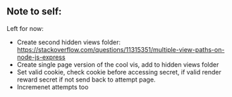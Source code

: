 ## Note to self:


Left for now:
- Create second hidden views folder: https://stackoverflow.com/questions/11315351/multiple-view-paths-on-node-js-express
- Create single page version of the cool vis, add to hidden views folder
- Set valid cookie, check cookie before accessing secret, if valid render reward secret if not send back to attempt page.
- Incremenet attempts too
